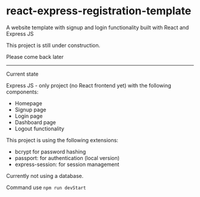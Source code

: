 # react-express-registration-template
A website template with signup and login functionality built with React and Express JS

This project is still under construction.

Please come back later


**********************
Current state

Express JS - only project (no React frontend yet) with the following components:
- Homepage
- Signup page
- Login page
- Dashboard page
- Logout functionality

This project is using the following extensions:
- bcrypt for password hashing
- passport: for authentication (local version)
- express-session: for session management

Currently not using a database.

Command
use `npm run devStart`


